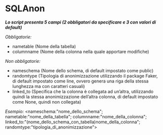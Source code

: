 # SQLAnon

**_Lo script presenta 5 campi (2 obbligatori da specificare e 3 con valori di default)_**

*Obbligatorie:*

- nametable (Nome della tabella) 
- columnname (Nome della colonna nella quale apportare modifiche)

*Non obbligatorie:*

- nameschema (Nome dello schema, di default impostato come public)
- randomtype (Tipologia di anonimizzazione utilizzando il package Faker, di default impostato come line, ovvero genera una riga della stessa lunghezza ma con caratteri casuali)
- linked_to (Specifica che la colonna è collegata ad un’altra, utilizzando quindi la stessa anonimizzazione dell’altra colonna, di default impostato come None, quindi non collegata)

*Esempio:*
<nameschema:"nome_dello_schema"; nametable:"nome_della_tabella"; columnname:"nome_della_colonna"; linked_to:"(nome_dello_schema_con_tabella)nome_della_colonna"; randomtype:"tipologia_di_anonimizzazione">
